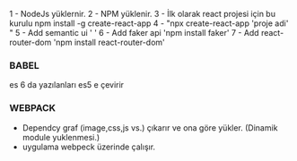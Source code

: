 1 - NodeJs yüklernir.
2 - NPM yüklenir. 
3 - İlk olarak react projesi için bu kurulu npm install -g create-react-app
4 - "npx create-react-app 'proje adi' "
5 - Add semantic ui '    <link rel="stylesheet" href="//cdn.jsdelivr.net/npm/semantic-ui@2.4.2/dist/semantic.min.css" />'
6 - Add faker api 'npm install faker'
7 - Add react-router-dom 'npm install react-router-dom'


### BABEL
es 6 da yazılanları es5 e çevirir

### WEBPACK
- Dependcy graf (image,css,js vs.) çıkarır ve ona göre yükler. (Dinamik module yuklenmesi.)
- uygulama webpeck üzerinde çalışır.